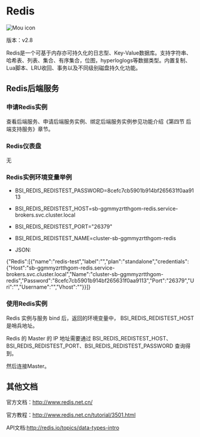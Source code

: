 # Redis

![Mou icon](../img/Redis.png)

版本：v2.8

Redis是一个可基于内存亦可持久化的日志型、Key-Value数据库。支持字符串、哈希表、列表、集合、有序集合，位图，hyperloglogs等数据类型。内置复制、Lua脚本、LRU收回、事务以及不同级别磁盘持久化功能。

## Redis后端服务

### 申请Redis实例

查看后端服务、申请后端服务实例、绑定后端服务实例参见功能介绍《第四节 后端支持服务》章节。

### Redis仪表盘

无

### Redis实例环境变量举例

- BSI_REDIS_REDISTEST_PASSWORD=8cefc7cb5901b914bf265631f0aa9113
- BSI_REDIS_REDISTEST_HOST=sb-ggmmyzrtthgom-redis.service-brokers.svc.cluster.local
- BSI_REDIS_REDISTEST_PORT="26379"
- BSI_REDIS_REDISTEST_NAME=cluster-sb-ggmmyzrtthgom-redis

- JSON:

{"Redis":[{"name":"redis-test","label":"","plan":"standalone","credentials":{"Host":"sb-ggmmyzrtthgom-redis.service-brokers.svc.cluster.local","Name":"cluster-sb-ggmmyzrtthgom-redis","Password":"8cefc7cb5901b914bf265631f0aa9113","Port":"26379","Uri":"","Username":"","Vhost":""}}]}

### 使用Redis实例

Redis 实例与服务 bind 后，返回的环境变量中， BSI_REDIS_REDISTEST_HOST 是哨兵地址。

Redis 的 Master 的 IP 地址需要通过 BSI_REDIS_REDISTEST_HOST、BSI_REDIS_REDISTEST_PORT、BSI_REDIS_REDISTEST_PASSWORD 查询得到。

然后连接Master。

## 其他文档

官方文档：http://www.redis.net.cn/

官方教程：http://www.redis.net.cn/tutorial/3501.html

API文档:http://redis.io/topics/data-types-intro


